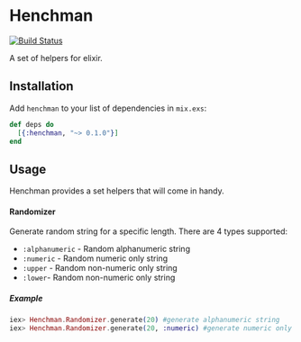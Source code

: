 # Henchman

[![Build Status](https://travis-ci.org/elepunk/henchman.svg?branch=master)](https://travis-ci.org/elepunk/henchman)

A set of helpers for elixir.

## Installation

Add `henchman` to your list of dependencies in `mix.exs`:

```elixir
def deps do
  [{:henchman, "~> 0.1.0"}]
end
```

## Usage

Henchman provides a set helpers that will come in handy.

#### Randomizer

Generate random string for a specific length. There are 4 types supported:
* ```:alphanumeric``` - Random alphanumeric string
* ```:numeric``` - Random numeric only string
* ```:upper``` - Random non-numeric only string
* ```:lower```- Random non-numeric only string

##### Example
```elixir
iex> Henchman.Randomizer.generate(20) #generate alphanumeric string
iex> Henchman.Randomizer.generate(20, :numeric) #generate numeric only string
```
